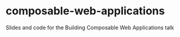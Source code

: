 composable-web-applications
===========================

Slides and code for the Building Composable Web Applications talk